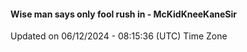 #### Wise man says only fool rush in - McKidKneeKaneSir
Updated on 06/12/2024 - 08:15:36 (UTC) Time Zone
